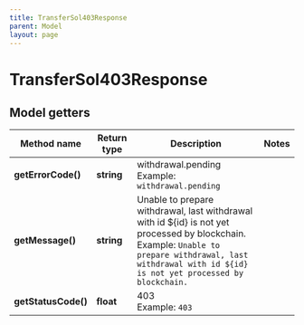 ```yaml
---
title: TransferSol403Response
parent: Model
layout: page
---
```


# TransferSol403Response

## Model getters

Method name | Return type | Description | Notes
------------ | ------------- | ------------- | -------------
**getErrorCode()** | **string** | withdrawal.pending <br>Example: `withdrawal.pending` |
**getMessage()** | **string** | Unable to prepare withdrawal, last withdrawal with id ${id} is not yet processed by blockchain. <br>Example: `Unable to prepare withdrawal, last withdrawal with id ${id} is not yet processed by blockchain.` |
**getStatusCode()** | **float** | 403 <br>Example: `403` |

